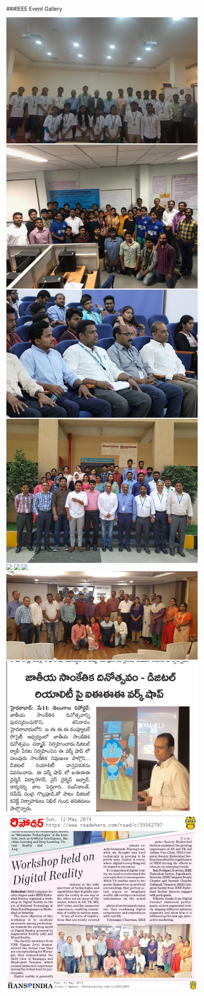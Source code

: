 ###IEEE Event Gallery

![](IMG-20190223-WA0015.jpg)  ![](IMG-20190223-WA0031.jpg)
![](IMG-20190223-WA00151.jpg) ![](IMG-20190223-WA00152.jpg)
![](IMG-20190223-WA00153.JPG) ![](IMG-20190223-WA00154.JPG)
![](IMG-20190223-WA00155.JPG) ![](IMG-20190511-WA0042.jpg)
![](IMG-20190513-WA0019.jpg)  ![](IMG-20190513-WA0020.jpg)
